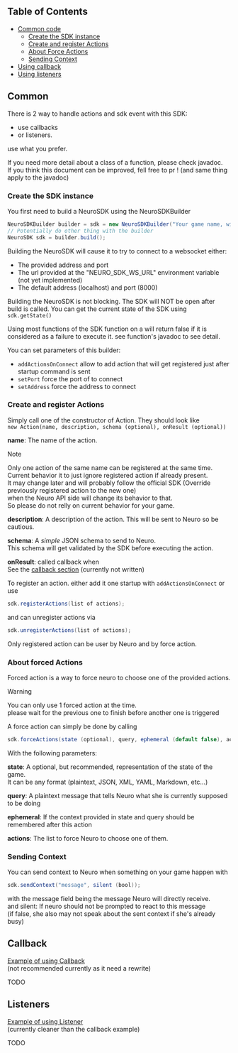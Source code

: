 ## Table of Contents
- [Common code](#Common)
  - [Create the SDK instance](#Create-the-SDK-instance)
  - [Create and register Actions](#Create-and-register-Actions)
  - [About Force Actions](#About-forced-Actions)
  - [Sending Context](#Sending-Context)
- [Using callback](#Common)
- [Using listeners](#Listeners)

## Common

There is 2 way to handle actions and sdk event with this SDK:
- use callbacks 
- or listeners. 

use what you prefer.

If you need more detail about a class of a function, please check javadoc. \
If you think this document can be improved, fell free to pr ! (and same thing apply to the javadoc)

### Create the SDK instance
You first need to build a NeuroSDK using the NeuroSDKBuilder
```java
NeuroSDKBuilder builder = sdk = new NeuroSDKBuilder("Your game name, with space & accent if any");
// Potentially do other thing with the builder
NeuroSDK sdk = builder.build();
```
Building the NeuroSDK will cause it to try to connect to a websocket either:
- The provided address and port
- The url provided at the "NEURO_SDK_WS_URL" environment variable (not yet implemented)
- The default address (localhost) and port (8000)

Building the NeuroSDK is not blocking. The SDK will NOT be open after build is called.
You can get the current state of the SDK using `sdk.getState()`

Using most functions of the SDK function on a will return false if it is considered as a failure to execute it. 
see function's javadoc to see detail.

You can set parameters of this builder:
- `addActionsOnConnect` allow to add action that will get registered just after startup command is sent
- `setPort` force the port of to connect
- `setAddress` force the address to connect


### Create and register Actions
Simply call one of the constructor of Action. They should look like \
`new Action(name, description, schema (optional), onResult (optional))`

**name**: The name of the action.
> [!NOTE]
> Only one action of the same name can be registered at the same time. \
> Current behavior it to just ignore registered action if already present. \
> It may change later and will probably follow the official SDK
> (Override previously registered action to the new one) \
> when the Neuro API side will change its behavior to that. \
> So please do not relly on current behavior for your game.

**description**: A description of the action. This will be sent to Neuro so be cautious.

**schema**: A *simple* JSON schema to send to Neuro. \
This schema will get validated by the SDK before executing the action.

**onResult**: called callback when \
See the [callback section](#Callback)
(currently not written)

To register an action. either add it one startup with `addActionsOnConnect` or use
```java
sdk.registerActions(list of actions);
```
and can unregister actions via
```java
sdk.unregisterActions(list of actions);
```
Only registered action can be user by Neuro and by force action.

### About forced Actions
Forced action is a way to force neuro to choose one of the provided actions.

> [!WARNING]  
> You can only use 1 forced action at the time. \
> please wait for the previous one to finish before another one is triggered

A force action can simply be done by calling
```java
sdk.forceActions(state (optional), query, ephemeral (default false), actions);
```
With the following parameters:

**state**: A optional, but recommended, representation of the state of the game. \
It can be any format (plaintext, JSON, XML, YAML, Markdown, etc...)

**query**: A plaintext message that tells Neuro what she is currently supposed to be doing

**ephemeral**: If the context provided in state and query should be remembered after this action

**actions**: The list to force Neuro to choose one of them.

### Sending Context
You can send context to Neuro when something on your game happen with
```java
sdk.sendContext("message", silent (bool));
```

with the message field being the message Neuro will directly receive. \
and silent: If neuro should not be prompted to react to this message \
(if false, she also may not speak about the sent context if she's already busy)

## Callback
[Example of using Callback](./src/main/java/xyz/alexcrea/jacn/example/callback/TicTacToeExample1.java) \
(not recommended currently as it need a rewrite)

TODO

## Listeners
[Example of using Listener](./src/main/java/xyz/alexcrea/jacn/example/callback/TicTacToeExample1.java) \
(currently cleaner than the callback example)

TODO